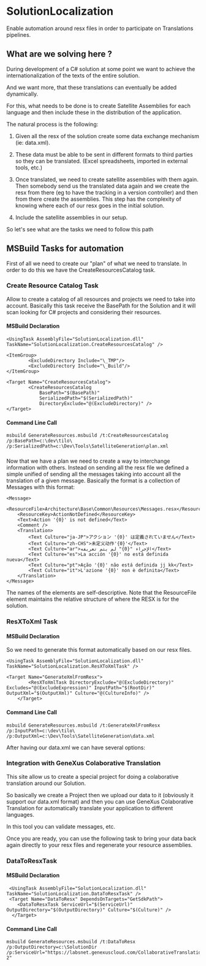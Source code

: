 # SolutionLocalization
Enable automation around resx files in order to participate on Translations pipelines. 

## What are we solving here ?

During development of a C# solution at some point we want to achieve the internationalization of the texts of the entire solution.

And we want more, that these translations can eventually be added dynamically.

For this, what needs to be done is to create Satellite Assemblies for each language and then include these in the distribution of the application.

The natural process is the following:

1) Given all the resx of the solution create some data exchange mechanism (ie: data.xml).

2) These data must be able to be sent in different formats to third parties so they can be translated. (Excel spreadsheets, imported in external tools, etc.)

3) Once translated, we need to create satellite assemblies with them again. Then somebody send us the translated data again and we create the resx from there (eg to have the tracking in a version controller) and then from there create the assemblies.
This step has the complexity of knowing where each of our resx goes in the initial solution.

4) Include the satellite assemblies in our setup.

So let's see what are the tasks we need to follow this path

## MSBuild Tasks for automation

First of all we need to create our "plan" of what we need to translate. In order to do this we have the CreateResourcesCatalog task.

### Create Resource Catalog Task

Allow to create a catalog of all resources and projects we need to take into account. Basically this task receive the BasePath for the Solution and it will scan looking for C# projects and considering their resources.

#### MSBuild Declaration
```
<UsingTask AssemblyFile="SolutionLocalization.dll" TaskName="SolutionLocalization.CreateResourcesCatalog" />

<ItemGroup>
		<ExcludeDirectory Include="\_TMP"/>
		<ExcludeDirectory Include="\_Build"/>
</ItemGroup>

<Target Name="CreateResourcesCatalog">
		<CreateResourcesCatalog
			BasePath="$(BasePath)"
			SerializedPath="$(SerializedPath)"
			DirectoryExclude="@(ExcludeDirectory)" />
</Target>
```

#### Command Line Call
```
msbuild GenerateResources.msbuild /t:CreateResourcesCatalog /p:BasePath=c:\dev\tilo\  /p:SerializedPath=c:\Dev\Tools\SatelliteGeneration\plan.xml
```

### 

Now that we have a plan we need to create a way to interchange information with others. Instead on sending all the resx file we defined a simple unified of sending all the messages taking into account all the translation of a given message.
Basically the format is a collection of Messages with this format:

```
<Message>
	<ResourceFile>Architecture\Base\Common\Resources\Messages.resx</ResourceFile>
	<ResourceKey>ActionNotDefined</ResourceKey>
	<Text>Action '{0}' is not defined</Text>
	<Comment />
	<Translation>
		<Text Culture="ja-JP">アクション '{0}' は定義されていません</Text>
		<Text Culture="zh-CHS">未定义动作'{0}'</Text>
		<Text Culture="ar">الإجراء "{0}" لم يتم تعريفه</Text>
		<Text Culture="es">La acción '{0}' no está definida nueva</Text>
		<Text Culture="pt">Ação '{0}' não está definida jj kk</Text>
		<Text Culture="it">L'azione '{0}' non è definita</Text>
	</Translation>
</Message>
```
The names of the elements are self-descriptive. Note that the ResourceFile element maintains the relative structure of where the RESX is for the solution.

### ResXToXml Task

#### MSBuild Declaration

So we need to generate this format automatically based on our resx files. 
```
<UsingTask AssemblyFile="SolutionLocalization.dll" TaskName="SolutionLocalization.ResXToXmlTask" />

<Target Name="GenerateXmlFromResx">
		<ResXToXmlTask DirectoryExclude="@(ExcludeDirectory)" Excludes="@(ExcludeExpression)" InputPath="$(RootDir)" OutputXml="$(OutputXml)" Culture="@(CultureInfo)" />
	</Target>

```

#### Command Line Call
```
msbuild GenerateResources.msbuild /t:GenerateXmlFromResx /p:InputPath=c:\dev\tilo\  /p:OutputXml=c:\Dev\Tools\SatelliteGeneration\data.xml
```

After having our data.xml we can have several options: 

### Integration with GeneXus Colaborative Translation

This site allow us to create a special project for doing a colaborative translation around our Solution.

So basically we create a Project then we upload our data to it (obviously it support our data.xml format) and then you can use GeneXus Colaborative Translation for automatically translate your application to different languages.

In this tool you can validate messages, etc.

Once you are ready, you can use the following task to bring your data back again directly to your resx files and regenerate your resource assemblies.

### DataToResxTask 

#### MSBuild Declaration

```
 <UsingTask AssemblyFile="SolutionLocalization.dll" TaskName="SolutionLocalization.DataToResxTask" />
 <Target Name="DataToResx" DependsOnTargets="GetSdkPath">
    <DataToResxTask ServiceUrl="$(ServiceUrl)"  OutputDirectory="$(OutputDirectory)" Culture="$(Culture)" />
  </Target>
```

#### Command Line Call

```
msbuild GenerateResources.msbuild /t:DataToResx /p:OutputDirectory=c:\SolutionDir /p:ServiceUrl="https://labsnet.genexuscloud.com/CollaborativeTranslations/atoxml.aspx?2"
```


